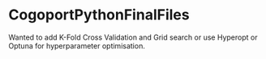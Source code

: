 # CogoportPythonFinalFiles

Wanted to add K-Fold Cross Validation and Grid search or use Hyperopt or Optuna for hyperparameter optimisation.
